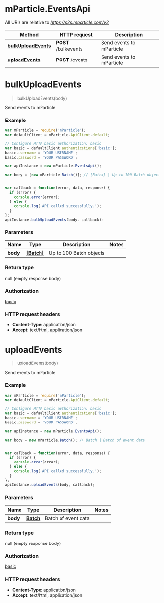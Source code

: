 # mParticle.EventsApi

All URIs are relative to *https://s2s.mparticle.com/v2*

Method | HTTP request | Description
------------- | ------------- | -------------
[**bulkUploadEvents**](EventsApi.md#bulkUploadEvents) | **POST** /bulkevents | Send events to mParticle
[**uploadEvents**](EventsApi.md#uploadEvents) | **POST** /events | Send events to mParticle


<a name="bulkUploadEvents"></a>
# **bulkUploadEvents**
> bulkUploadEvents(body)

Send events to mParticle



### Example
```javascript
var mParticle = require('mParticle');
var defaultClient = mParticle.ApiClient.default;

// Configure HTTP basic authorization: basic
var basic = defaultClient.authentications['basic'];
basic.username = 'YOUR USERNAME';
basic.password = 'YOUR PASSWORD';

var apiInstance = new mParticle.EventsApi();

var body = [new mParticle.Batch()]; // [Batch] | Up to 100 Batch objects


var callback = function(error, data, response) {
  if (error) {
    console.error(error);
  } else {
    console.log('API called successfully.');
  }
};
apiInstance.bulkUploadEvents(body, callback);
```

### Parameters

Name | Type | Description  | Notes
------------- | ------------- | ------------- | -------------
 **body** | [**[Batch]**](Batch.md)| Up to 100 Batch objects |

### Return type

null (empty response body)

### Authorization

[basic](../README.md#basic)

### HTTP request headers

 - **Content-Type**: application/json
 - **Accept**: text/html, application/json

<a name="uploadEvents"></a>
# **uploadEvents**
> uploadEvents(body)

Send events to mParticle



### Example
```javascript
var mParticle = require('mParticle');
var defaultClient = mParticle.ApiClient.default;

// Configure HTTP basic authorization: basic
var basic = defaultClient.authentications['basic'];
basic.username = 'YOUR USERNAME';
basic.password = 'YOUR PASSWORD';

var apiInstance = new mParticle.EventsApi();

var body = new mParticle.Batch(); // Batch | Batch of event data


var callback = function(error, data, response) {
  if (error) {
    console.error(error);
  } else {
    console.log('API called successfully.');
  }
};
apiInstance.uploadEvents(body, callback);
```

### Parameters

Name | Type | Description  | Notes
------------- | ------------- | ------------- | -------------
 **body** | [**Batch**](Batch.md)| Batch of event data |

### Return type

null (empty response body)

### Authorization

[basic](../README.md#basic)

### HTTP request headers

 - **Content-Type**: application/json
 - **Accept**: text/html, application/json

